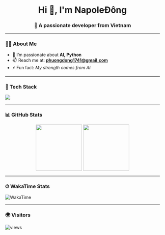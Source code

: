 <!-- Header -->
<h1 align="center">Hi 👋, I'm NapoleĐông</h1>
<h3 align="center">🚀 A passionate developer from Vietnam</h3>

---

### 🧑‍💻 About Me
- 🌱 I’m passionate about **AI, Python**
- 📫 Reach me at: **phuongdong1741@gmail.com**
- ⚡ Fun fact: *My strength comes from AI*

---

### 🔧 Tech Stack
<p align="left">
  <img src="https://skillicons.dev/icons?i=react,tailwind,js,ts,python,c,cpp,java" />
</p>

---

### 📊 GitHub Stats
<p align="center">
  <img src="https://github-readme-stats.vercel.app/api?username=napole-dong&show_icons=true&theme=radical" height="150"/>
  <img src="https://github-readme-stats.vercel.app/api/top-langs/?username=napole-dong&layout=compact&theme=radical" height="150"/>
</p>

---

### ⏱ WakaTime Stats
![WakaTime](https://wakatime.com/share/@efdc30fa-353a-4ad2-b91b-7154399eb7f6/3f8f6e88-c4f1-44ba-bdd1-13a14a69e089.svg)

---

### 🌍 Visitors
<p align="left">
  <img src="https://komarev.com/ghpvc/?username=napole-dong&label=Profile%20views&color=0e75b6&style=flat" alt="views" />
</p>
